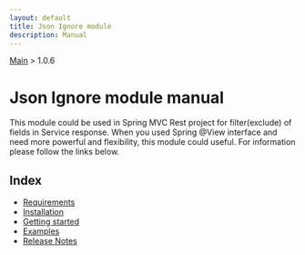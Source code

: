 ```yaml
---
layout: default
title: Json Ignore module
description: Manual
---
```


[Main](../index.MD) > 1.0.6

# Json Ignore module manual
This module could be used in Spring MVC Rest project for filter(exclude) of fields in Service response.
When you used Spring @View interface and need more powerful and flexibility, this module could useful.
For information please follow the links below.

## Index
* [Requirements](./requirements/index.MD)
* [Installation](./install/index.MD)
* [Getting started](./start/index.MD)
* [Examples](./examples/index.MD)
* [Release Notes](./release-notes/index.MD)